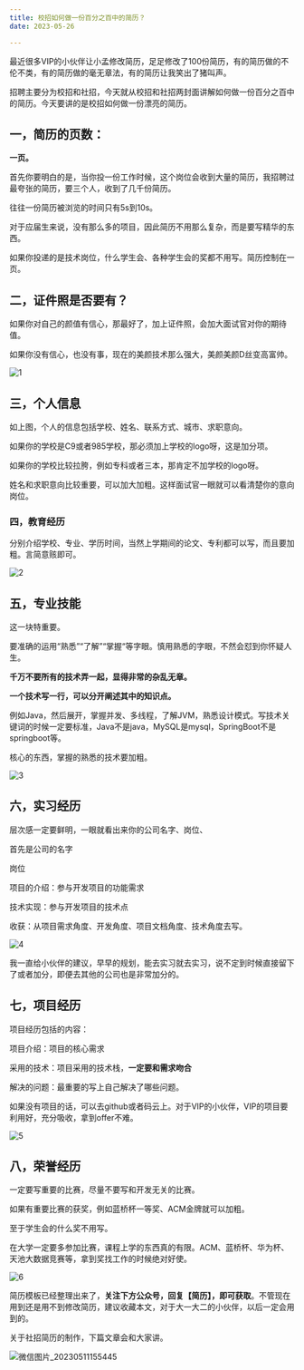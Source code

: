 ```yaml
---
title: 校招如何做一份百分之百中的简历？
date: 2023-05-26

---
```



最近很多VIP的小伙伴让小孟修改简历，足足修改了100份简历，有的简历做的不伦不类，有的简历做的毫无章法，有的简历让我笑出了猪叫声。

招聘主要分为校招和社招，今天就从校招和社招两封面讲解如何做一份百分之百中的简历。今天要讲的是校招如何做一份漂亮的简历。

## 一，简历的页数：

**一页。**

首先你要明白的是，当你投一份工作时候，这个岗位会收到大量的简历，我招聘过最夸张的简历，要三个人，收到了几千份简历。

往往一份简历被浏览的时间只有5s到10s。

对于应届生来说，没有那么多的项目，因此简历不用那么复杂，而是要写精华的东西。

如果你投递的是技术岗位，什么学生会、各种学生会的奖都不用写。简历控制在一页。

## 二，证件照是否要有？

如果你对自己的颜值有信心，那最好了，加上证件照，会加大面试官对你的期待值。

如果你没有信心，也没有事，现在的美颜技术那么强大，美颜美颜D丝变高富帅。

![1](/assets/1-18/1.png)

## 三，个人信息

如上图，个人的信息包括学校、姓名、联系方式、城市、求职意向。

如果你的学校是C9或者985学校，那必须加上学校的logo呀，这是加分项。

如果你的学校比较拉胯，例如专科或者三本，那肯定不加学校的logo呀。

姓名和求职意向比较重要，可以加大加粗。这样面试官一眼就可以看清楚你的意向岗位。

### 四，教育经历

分别介绍学校、专业、学历时间，当然上学期间的论文、专利都可以写，而且要加粗。言简意赅即可。

![2](/assets/1-18/2.png)

## 五，专业技能

这一块特重要。

要准确的运用“熟悉”“了解”“掌握“等字眼。慎用熟悉的字眼，不然会怼到你怀疑人生。

**千万不要所有的技术弄一起，显得非常的杂乱无章。**

**一个技术写一行，可以分开阐述其中的知识点。**

例如Java，然后展开，掌握并发、多线程，了解JVM，熟悉设计模式。写技术关键词的时候一定要标准，Java不是java，MySQL是mysql，SpringBoot不是springboot等。

核心的东西，掌握的熟悉的技术要加粗。

![3](/assets/1-18/3.png)

## 六，实习经历

层次感一定要鲜明，一眼就看出来你的公司名字、岗位、

首先是公司的名字

岗位

项目的介绍：参与开发项目的功能需求

技术实现：参与开发项目的技术点

收获：从项目需求角度、开发角度、项目文档角度、技术角度去写。

![4](/assets/1-18/4.png)

我一直给小伙伴的建议，早早的规划，能去实习就去实习，说不定到时候直接留下了或者加分，即便去其他的公司也是非常加分的。

## 七，项目经历

项目经历包括的内容：

项目介绍：项目的核心需求

采用的技术：项目采用的技术栈，********一定要和需求吻合********

解决的问题：最重要的写上自己解决了哪些问题。

如果没有项目的话，可以去github或者码云上。对于VIP的小伙伴，VIP的项目要利用好，充分吸收，拿到offer不难。

![5](/assets/1-18/5.png)

## 八，荣誉经历

一定要写重要的比赛，尽量不要写和开发无关的比赛。

如果有重要比赛的获奖，例如蓝桥杯一等奖、ACM金牌就可以加粗。

至于学生会的什么奖不用写。

在大学一定要多参加比赛，课程上学的东西真的有限。ACM、蓝桥杯、华为杯、天池大数据竞赛等，拿到奖找工作的时候绝对好使。

![6](/assets/1-18/6.png)



简历模板已经整理出来了，**关注下方公众号，回复【简历】，即可获取**。不管现在用到还是用不到修改简历，建议收藏本文，对于大一大二的小伙伴，以后一定会用到的。

关于社招简历的制作，下篇文章会和大家讲。

![微信图片_20230511155445](/assets/1-18/微信图片_20230511155445.jpg)